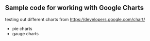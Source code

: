 Sample code for working with Google Charts
------------------------------------------

testing out different charts from https://developers.google.com/chart/

- pie charts
- gauge charts
